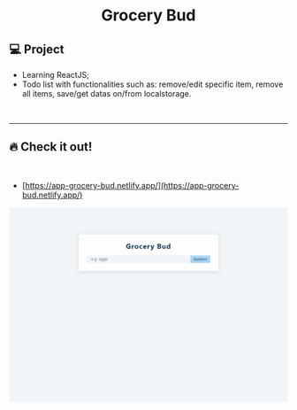 <h1 align="center">
  Grocery Bud
</h1> 

## 💻 Project

 - Learning ReactJS;
 - Todo list with functionalities such as: remove/edit specific item, remove all items, save/get datas on/from localstorage.
 
<p>&nbsp;&nbsp;</p>

---

## 🔥 Check it out!
</br>

- [https://app-grocery-bud.netlify.app/](https://app-grocery-bud.netlify.app/)
<p align="center">
  <img src="src/images/grocery-gif.gif" />
</p>

<p>&nbsp;&nbsp;</p>
